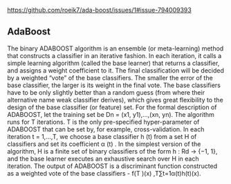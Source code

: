 https://github.com/roeik7/ada-boost/issues/1#issue-794009393


## **AdaBoost**

The binary ADABOOST algorithm is an ensemble (or meta-learning) method that constructs a classifier in an iterative fashion. In each
iteration, it calls a simple learning algorithm (called the base learner) that returns a classifier, and assigns a weight
coefficient to it. The final classification will be decided by a weighted “vote” of the base classifiers. The smaller
the error of the base classifier, the larger is its weight in the final vote. The base classifiers have to be only slightly
better than a random guess (from where their alternative name weak classifier derives), which gives great flexibility
to the design of the base classifier (or feature) set.
For the formal description of ADABOOST, let the training set be Dn = (x1, y1),...,(xn, yn).
The algorithm runs for T iterations. T is the only pre-specified hyper-parameter of ADABOOST that can be set by, for example,
cross-validation. In each iteration t = 1,...,T, we choose a base classifier h
(t)
from a set H of classifiers and
set its coefficient α
(t)
. In the simplest version of the algorithm, H is a finite set of binary classifiers of the form
h : Rd → {−1, 1}, and the base learner executes an exhaustive search over H in each iteration. The output of
ADABOOST is a discriminant function constructed as a weighted vote of the base classifiers - 
f(T )(x) ,T∑t=1α(t)h(t)(x).



